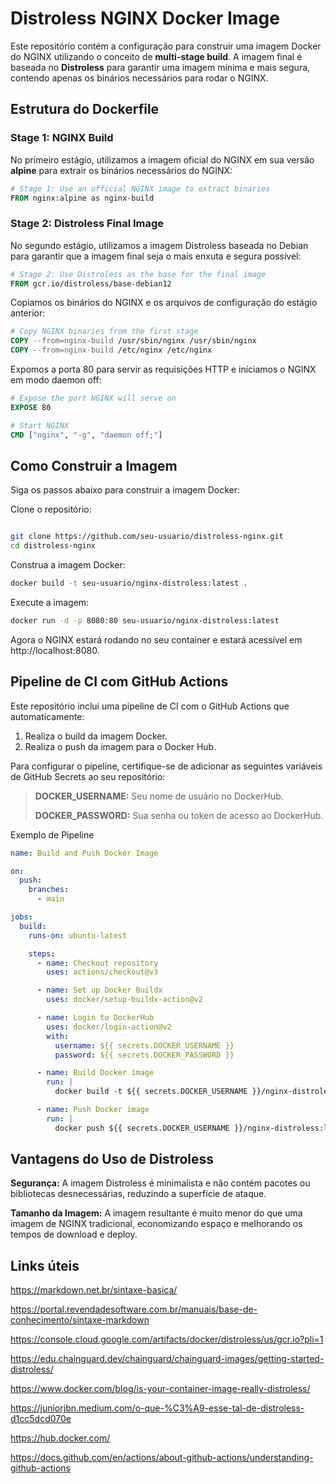 # Distroless NGINX Docker Image

Este repositório contém a configuração para construir uma imagem Docker do NGINX utilizando o conceito de **multi-stage build**. A imagem final é baseada no **Distroless** para garantir uma imagem mínima e mais segura, contendo apenas os binários necessários para rodar o NGINX.

## Estrutura do Dockerfile

### Stage 1: NGINX Build

No primeiro estágio, utilizamos a imagem oficial do NGINX em sua versão **alpine** para extrair os binários necessários do NGINX:

```dockerfile
# Stage 1: Use an official NGINX image to extract binaries
FROM nginx:alpine as nginx-build
```

### Stage 2: Distroless Final Image
No segundo estágio, utilizamos a imagem Distroless baseada no Debian para garantir que a imagem final seja o mais enxuta e segura possível:

```dockerfile
# Stage 2: Use Distroless as the base for the final image
FROM gcr.io/distroless/base-debian12
```
Copiamos os binários do NGINX e os arquivos de configuração do estágio anterior:

```dockerfile
# Copy NGINX binaries from the first stage
COPY --from=nginx-build /usr/sbin/nginx /usr/sbin/nginx
COPY --from=nginx-build /etc/nginx /etc/nginx
```
Expomos a porta 80 para servir as requisições HTTP e iniciamos o NGINX em modo daemon off:

```dockerfile
# Expose the port NGINX will serve on
EXPOSE 80

# Start NGINX
CMD ["nginx", "-g", "daemon off;"]
```
## Como Construir a Imagem

Siga os passos abaixo para construir a imagem Docker:

Clone o repositório:

```bash

git clone https://github.com/seu-usuario/distroless-nginx.git
cd distroless-nginx
```
Construa a imagem Docker:

```bash
docker build -t seu-usuario/nginx-distroless:latest .
```
Execute a imagem:

```bash
docker run -d -p 8080:80 seu-usuario/nginx-distroless:latest
```
Agora o NGINX estará rodando no seu container e estará acessível em http://localhost:8080.

## Pipeline de CI com GitHub Actions

Este repositório inclui uma pipeline de CI com o GitHub Actions que automaticamente:

1. Realiza o build da imagem Docker.
2. Realiza o push da imagem para o Docker Hub.
   
Para configurar o pipeline, certifique-se de adicionar as seguintes variáveis de GitHub Secrets ao seu repositório:
>
> **DOCKER_USERNAME:** Seu nome de usuário no DockerHub.
>
> **DOCKER_PASSWORD:** Sua senha ou token de acesso ao DockerHub.
>

Exemplo de Pipeline

```yaml
name: Build and Push Docker Image

on:
  push:
    branches:
      - main

jobs:
  build:
    runs-on: ubuntu-latest

    steps:
      - name: Checkout repository
        uses: actions/checkout@v3

      - name: Set up Docker Buildx
        uses: docker/setup-buildx-action@v2

      - name: Login to DockerHub
        uses: docker/login-action@v2
        with:
          username: ${{ secrets.DOCKER_USERNAME }}
          password: ${{ secrets.DOCKER_PASSWORD }}

      - name: Build Docker image
        run: |
          docker build -t ${{ secrets.DOCKER_USERNAME }}/nginx-distroless:latest .

      - name: Push Docker image
        run: |
          docker push ${{ secrets.DOCKER_USERNAME }}/nginx-distroless:latest
```

## Vantagens do Uso de Distroless

**Segurança:** A imagem Distroless é minimalista e não contém pacotes ou bibliotecas desnecessárias, reduzindo a superfície de ataque.

**Tamanho da Imagem:** A imagem resultante é muito menor do que uma imagem de NGINX tradicional, economizando espaço e melhorando os tempos de download e deploy.

## Links úteis

https://markdown.net.br/sintaxe-basica/

https://portal.revendadesoftware.com.br/manuais/base-de-conhecimento/sintaxe-markdown

https://console.cloud.google.com/artifacts/docker/distroless/us/gcr.io?pli=1

https://edu.chainguard.dev/chainguard/chainguard-images/getting-started-distroless/

https://www.docker.com/blog/is-your-container-image-really-distroless/

https://juniorjbn.medium.com/o-que-%C3%A9-esse-tal-de-distroless-d1cc5dcd070e

https://hub.docker.com/

https://docs.github.com/en/actions/about-github-actions/understanding-github-actions
